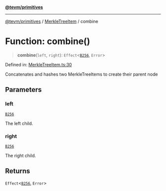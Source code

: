 [**@tevm/primitives**](../../../README.md)

***

[@tevm/primitives](../../../globals.md) / [MerkleTreeItem](../README.md) / combine

# Function: combine()

> **combine**(`left`, `right`): `Effect`\<[`B256`](../../B256/type-aliases/B256.md), `Error`\>

Defined in: [MerkleTreeItem.ts:30](https://github.com/evmts/tevm-monorepo/blob/main/packages/primitives/src/MerkleTreeItem.ts#L30)

Concatenates and hashes two MerkleTreeItems to create their parent node

## Parameters

### left

[`B256`](../../B256/type-aliases/B256.md)

The left child.

### right

[`B256`](../../B256/type-aliases/B256.md)

The right child.

## Returns

`Effect`\<[`B256`](../../B256/type-aliases/B256.md), `Error`\>
